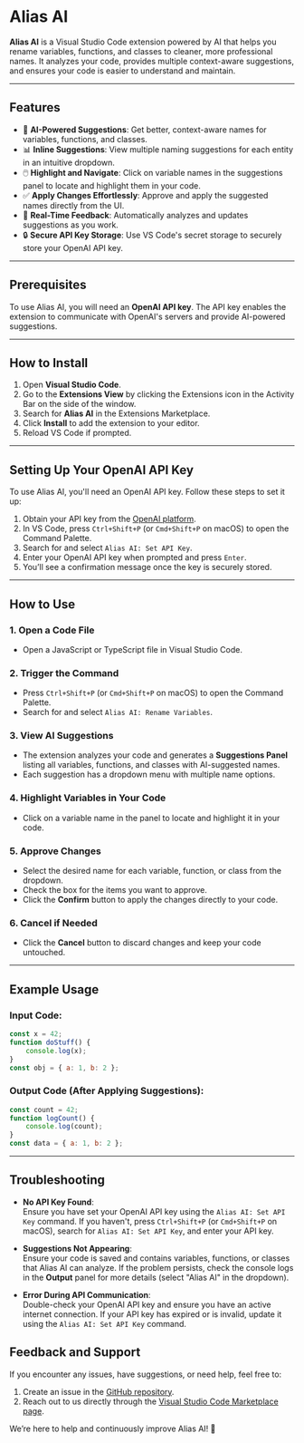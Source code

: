 # Alias AI

**Alias AI** is a Visual Studio Code extension powered by AI that helps you rename variables, functions, and classes to cleaner, more professional names. It analyzes your code, provides multiple context-aware suggestions, and ensures your code is easier to understand and maintain.

---

## Features

- 🧠 **AI-Powered Suggestions**: Get better, context-aware names for variables, functions, and classes.
- 📊 **Inline Suggestions**: View multiple naming suggestions for each entity in an intuitive dropdown.
- 🖱️ **Highlight and Navigate**: Click on variable names in the suggestions panel to locate and highlight them in your code.
- ✅ **Apply Changes Effortlessly**: Approve and apply the suggested names directly from the UI.
- 🔄 **Real-Time Feedback**: Automatically analyzes and updates suggestions as you work.
- 🔒 **Secure API Key Storage**: Use VS Code's secret storage to securely store your OpenAI API key.

---

## Prerequisites

To use Alias AI, you will need an **OpenAI API key**. The API key enables the extension to communicate with OpenAI's servers and provide AI-powered suggestions.

---

## How to Install

1. Open **Visual Studio Code**.
2. Go to the **Extensions View** by clicking the Extensions icon in the Activity Bar on the side of the window.
3. Search for **Alias AI** in the Extensions Marketplace.
4. Click **Install** to add the extension to your editor.
5. Reload VS Code if prompted.

---

## Setting Up Your OpenAI API Key

To use Alias AI, you'll need an OpenAI API key. Follow these steps to set it up:

1. Obtain your API key from the [OpenAI platform](https://platform.openai.com/).
2. In VS Code, press `Ctrl+Shift+P` (or `Cmd+Shift+P` on macOS) to open the Command Palette.
3. Search for and select `Alias AI: Set API Key`.
4. Enter your OpenAI API key when prompted and press `Enter`.
5. You’ll see a confirmation message once the key is securely stored.

---

## How to Use

### 1. Open a Code File
- Open a JavaScript or TypeScript file in Visual Studio Code.

### 2. Trigger the Command
- Press `Ctrl+Shift+P` (or `Cmd+Shift+P` on macOS) to open the Command Palette.
- Search for and select `Alias AI: Rename Variables`.

### 3. View AI Suggestions
- The extension analyzes your code and generates a **Suggestions Panel** listing all variables, functions, and classes with AI-suggested names.
- Each suggestion has a dropdown menu with multiple name options.

### 4. Highlight Variables in Your Code
- Click on a variable name in the panel to locate and highlight it in your code.

### 5. Approve Changes
- Select the desired name for each variable, function, or class from the dropdown.
- Check the box for the items you want to approve.
- Click the **Confirm** button to apply the changes directly to your code.

### 6. Cancel if Needed
- Click the **Cancel** button to discard changes and keep your code untouched.

---

## Example Usage

### Input Code:
```javascript
const x = 42;
function doStuff() {
    console.log(x);
}
const obj = { a: 1, b: 2 };
```

### Output Code (After Applying Suggestions):
```javascript
const count = 42;
function logCount() {
    console.log(count);
}
const data = { a: 1, b: 2 };
```

---

## Troubleshooting

- **No API Key Found**:  
  Ensure you have set your OpenAI API key using the `Alias AI: Set API Key` command. If you haven't, press `Ctrl+Shift+P` (or `Cmd+Shift+P` on macOS), search for `Alias AI: Set API Key`, and enter your API key.

- **Suggestions Not Appearing**:  
  Ensure your code is saved and contains variables, functions, or classes that Alias AI can analyze. If the problem persists, check the console logs in the **Output** panel for more details (select "Alias AI" in the dropdown).

- **Error During API Communication**:  
  Double-check your OpenAI API key and ensure you have an active internet connection. If your API key has expired or is invalid, update it using the `Alias AI: Set API Key` command.


## Feedback and Support

If you encounter any issues, have suggestions, or need help, feel free to:

1. Create an issue in the [GitHub repository](https://github.com/your-repository-link).
2. Reach out to us directly through the [Visual Studio Code Marketplace page](https://marketplace.visualstudio.com/).

We’re here to help and continuously improve Alias AI! 🎉
